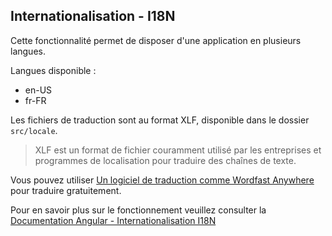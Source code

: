 ## Internationalisation - I18N

Cette fonctionnalité permet de disposer d'une application en plusieurs langues.

Langues disponible :

- en-US
- fr-FR


Les fichiers de traduction sont au format XLF, disponible dans le dossier `src/locale`.


>
> XLF est un format de fichier couramment utilisé par les entreprises et programmes de localisation pour traduire des chaînes de texte.
>

Vous pouvez utiliser [Un logiciel de traduction comme Wordfast Anywhere](https://www.freetm.com/anywhere.html) pour traduire gratuitement.

 Pour en savoir plus sur le fonctionnement veuillez consulter la
[Documentation Angular - Internationalisation I18N](https://angular.io/guide/i18n)




